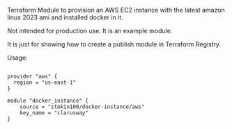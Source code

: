 Terraform Module to provision an AWS EC2 instance with the latest amazon linux 2023 ami and installed docker in it.

Not intended for production use. It is an example module.

It is just for showing how to create a publish module in Terraform Registry.

Usage:

```hcl

provider "aws" {
  region = "us-east-1"
}

module "docker_instance" {
    source = "stekin100/docker-instance/aws"
    key_name = "clarusway"
}
```